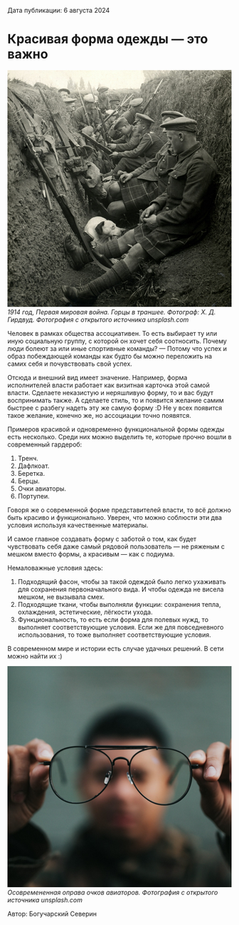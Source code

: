 <span>Дата публикации: 6 августа 2024</span>

Красивая форма одежды — это важно
=

![1914, World War 1. Highland Territorials in a trench. Photographer: H. D. Girdwood.](/images/art-images/forma-1.jpg)
*1914 год, Первая мировая война. Горцы в траншее. Фотограф: Х. Д. Гирдвуд. Фотография с открытого источника unsplash.com*

Человек в рамках общества ассоциативен. То есть выбирает ту или иную социальную группу, с которой он хочет себя соотносить. Почему люди болеют за или иные спортивные команды? — Потому что успех и образ побеждающей команды как будто бы можно переложить на самих себя и почувствовать свой успех.

Отсюда и внешний вид имеет значение. Например, форма исполнителей власти работает как визитная карточка этой самой власти. Сделаете неказистую и неряшливую форму, то и вас будут воспринимать также. А сделаете стиль, то и появится желание самим быстрее с разбегу надеть эту же самую форму :D Не у всех появится такое желание, конечно же, но ассоциации точно появятся.

Примеров красивой и одновременно функциональной формы одежды есть несколько. Среди них можно выделить те, которые прочно вошли в современный гардероб:
1. Тренч.
2. Дафлкоат.
3. Беретка.
4. Берцы.
5. Очки авиаторы.
6. Портупеи.

Говоря же о современной форме представителей власти, то всё должно быть красиво и функционально. Уверен, что можно соблюсти эти два условия используя качественные материалы. 

И самое главное создавать форму с заботой о том, как будет чувствовать себя даже самый рядовой пользователь — не ряженым с мешком вместо формы, а красивым — как с подиума.

Немаловажные условия здесь:
1. Подходящий фасон, чтобы за такой одеждой было легко ухаживать для сохранения первоначального вида. И чтобы одежда не висела мешком, не вызывала смех.
2. Подходящие ткани, чтобы выполняли функции: сохранения тепла, охлаждения, эстетические, лёгкости ухода.
3. Функциональность, то есть если форма для полевых нужд, то выполняет соответствующие условия. Если же для повседневного использования, то тоже выполняет соответствующие условия.

В современном мире и истории есть случае удачных решений. В сети можно найти их :)

![Your perspective is your reality…](/images/art-images/forma-2.jpg)
*Осовремененная оправа очков авиаторов. Фотография с открытого источника unsplash.com*


<span>Автор: Богучарский Северин</span>